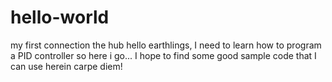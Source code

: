 # hello-world
my first connection the hub
hello earthlings, I need to learn how to program a PID controller so here i go...
I hope to find some good sample code that I can use herein
carpe diem!
